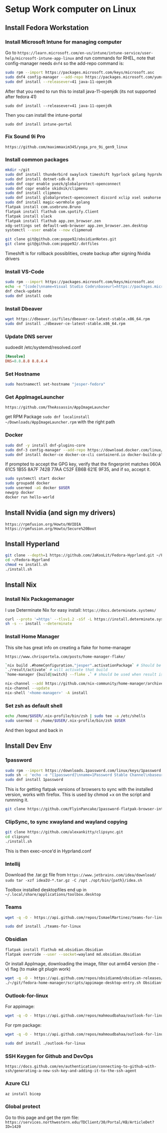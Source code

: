 # Setup Work computer on Linux

## Install Fedora Workstation 

### Install Microsoft Intune for managing computer

Go to `https://learn.microsoft.com/en-us/intune/intune-service/user-help/microsoft-intune-app-linux` and run commands for RHEL, 
note that config-manager needs `dnf4` so the add-repo command is:

```sh
sudo rpm --import https://packages.microsoft.com/keys/microsoft.asc
sudo dnf4 config-manager --add-repo https://packages.microsoft.com/yumrepos/microsoft-rhel9.0-prod
sudo dnf install --releasever=41 java-11-openjdk 
```

After that you need to run this to install java-11-openjdk (its not supported after fedora 41)

`sudo dnf install --releasever=41 java-11-openjdk`

Then you can install the intune-portal

`sudo dnf install intune-portal`


### Fix Sound 9i Pro

```url
https://github.com/maximmaxim345/yoga_pro_9i_gen9_linux
```

### Install common packages

```sh
mkdir ~/git
sudo dnf install thunderbird swaylock timeshift hyprlock golang hyprshot evolution evolution-ews desktop-file-utils lxpolkit blueman
sudo dnf install dotnet-sdk-8.0
sudo dnf copr enable yuezk/globalprotect-openconnect
sudo dnf copr enable skidnik/clipmenu
sudo dnf install clipmenu
sudo dnf install globalprotect-openconnect discord xclip xsel seahorse gnome-keyring i2c-tools nmtui 
sudo dnf install magic-wormhole golang
flatpak install com.usebruno.Bruno 
flatpak install flathub com.spotify.Client
flatpak install slack
flatpak install flathub app.zen_browser.zen
xdg-settings set default-web-browser app.zen_browser.zen.desktop
systemctl --user enable --now clipmenud
```

```sh
git clone git@github.com:poppe92/obsidianNotes.git
git clone git@github.com:poppe92/.dotfiles
```

Timeshift is for rollback possiblities, create backup after signing Nvidia drivers

### Install VS-Code

```sh
sudo rpm --import https://packages.microsoft.com/keys/microsoft.asc
echo -e "[code]\nname=Visual Studio Code\nbaseurl=https://packages.microsoft.com/yumrepos/vscode\nenabled=1\ngpgcheck=1\ngpgkey=https://packages.microsoft.com/keys/microsoft.asc" | sudo tee /etc/yum.repos.d/vscode.repo > /dev/null
dnf check-update
sudo dnf install code
```

### Install Dbeaver

```sh
wget https://dbeaver.io/files/dbeaver-ce-latest-stable.x86_64.rpm
sudo dnf install ./dbeaver-ce-latest-stable.x86_64.rpm
```

### Update DNS server

sudoedit /etc/systemd/resolved.conf

```conf
[Resolve]
DNS=8.8.8.8 8.8.4.4
```

### Set Hostname

```sh
sudo hostnamectl set-hostname "jesper-fedora"
```

### Get AppImageLauncher

```url
https://github.com/TheAssassin/AppImageLauncher
```

get RPM Package
`sudo dnf localinstall ~/Downloads/AppImageLauncher.rpm` with the right path

### Docker

```sh
sudo dnf -y install dnf-plugins-core
sudo dnf-3 config-manager --add-repo https://download.docker.com/linux/fedora/docker-ce.repo
sudo dnf install docker-ce docker-ce-cli containerd.io docker-buildx-plugin docker-compose-plugin
```

If prompted to accept the GPG key, verify that the fingerprint matches 060A 61C5 1B55 8A7F 742B 77AA C52F EB6B 621E 9F35, and if so, accept it.

```sh
sudo systemctl start docker
sudo groupadd docker
sudo usermod -aG docker $USER
newgrp docker
docker run hello-world
```

## Install Nvidia (and sign my drivers)

```url
https://rpmfusion.org/Howto/NVIDIA
https://rpmfusion.org/Howto/Secure%20Boot
```

## Install Hyperland

```sh Install Hyperland with JaKoolIt
git clone --depth=1 https://github.com/JaKooLit/Fedora-Hyprland.git ~/Fedora-Hyprland
cd ~/Fedora-Hyprland
chmod +x install.sh
./install.sh
```

## Install Nix

### Install Nix Packagemanager

I use Determinate Nix for easy install: `https://docs.determinate.systems/`

```sh Install Nix Determinate for SELinux
curl --proto '=https' --tlsv1.2 -sSf -L https://install.determinate.systems/nix|\
sh -s -- install --determinate
```

### Install Home Manager

This site has great info on creating a flake for home-manager

`https://www.chrisportela.com/posts/home-manager-flake/`

```sh
`nix build .#homeConfiguration."jesper".activationPackage` # Should be run first time, when building the Home manager result
`./result/activate` # will activate that build
`home-manager {build|switch} --flake .` # should be used when result is activated, easier to type, will be the same command in the background
```

```sh Install Home-manager (Depricated by Determinate, should now use flake instead)
nix-channel --add https://github.com/nix-community/home-manager/archive/master.tar.gz home-manager
nix-channel --update
nix-shell '<home-manager>' -A install
```

### Set zsh as default shell

```sh Add zsh to list and set as default
echo /home/$USER/.nix-profile/bin/zsh | sudo tee -a /etc/shells
sudo usermod -s /home/$USER/.nix-profile/bin/zsh $USER
```

And then logout and back in

## Install Dev Env

### 1password

```sh
sudo rpm --import https://downloads.1password.com/linux/keys/1password.asc
sudo sh -c 'echo -e "[1password]\nname=1Password Stable Channel\nbaseurl=https://downloads.1password.com/linux/rpm/stable/\$basearch\nenabled=1\ngpgcheck=1\nrepo_gpgcheck=1\ngpgkey=\"https://downloads.1password.com/linux/keys/1password.asc\"" > /etc/yum.repos.d/1password.repo'
sudo dnf install 1password
```

This is for getting flatpak versions of browsers to sync with the installed version,
works with firefox. This is used by chmod +x on the script and runnning it.

```sh
git clone https://github.com/FlyinPancake/1password-flatpak-browser-integration.git
```

### ClipSync, to sync xwayland and wayland copying

```sh
git clone https://github.com/alexankitty/clipsync.git
cd clipsync
./install.sh
```

This is then exec-once'd in Hyprland.conf

### Intellij

Download the .tar.gz file from `https://www.jetbrains.com/idea/download/`
`sudo tar -xzf ideaIU-*.tar.gz -C /opt`
`./opt/bin/{path}/idea.sh`


Toolbox
installed desktopfiles end up in `~/.local/share/applications/toolbox.desktop`



### Teams

```sh
wget -q -O - https://api.github.com/repos/IsmaelMartinez/teams-for-linux/releases/latest | grep 'rpm"$' | grep -v 'aarch' | grep -v 'armv7' | awk -F'"' '{print $4}' | wget -i -
```

```sh
sudo dnf install ./teams-for-linux
```

### Obsidian

```sh
flatpak install flathub md.obsidian.Obsidian
flatpak override --user --socket=wayland md.obsidian.Obsidian
```

Or install AppImage, downloading the image, filter out arm64 version (the -v) flag (to make git plugin work)

```sh
wget -q -O - https://api.github.com/repos/obsidianmd/obsidian-releases/releases/latest | grep 'AppImage"$' | grep -v 'arm64' | awk -F'"' '{print $4}' | wget -i -
./~/git/fedora-home-manager/scripts/appimage-desktop-entry.sh Obsidian*
```

### Outlook-for-linux

For appimage:

```sh
wget -q -O - https://api.github.com/repos/mahmoudbahaa/outlook-for-linux/releases/latest | grep 'AppImage"$' | grep -v 'arm64' | grep -v 'armv7' | awk -F'"' '{print $4}'
```

For rpm package:

```sh
wget -q -O - https://api.github.com/repos/mahmoudbahaa/outlook-for-linux/releases/latest | grep 'rpm"$' | grep -v 'aarch' | grep -v 'armv7' | awk -F'"' '{print $4}' | wget -i -
```

```sh
sudo dnf install ./outlook-for-linux
```

### SSH Keygen for Github and DevOps

```url
https://docs.github.com/en/authentication/connecting-to-github-with-ssh/generating-a-new-ssh-key-and-adding-it-to-the-ssh-agent
```

### Azure CLI

```sh
az install bicep
```

### Global protect

Go to this page and get the rpm file:
`https://services.northwestern.edu/TDClient/30/Portal/KB/ArticleDet?ID=1420`
